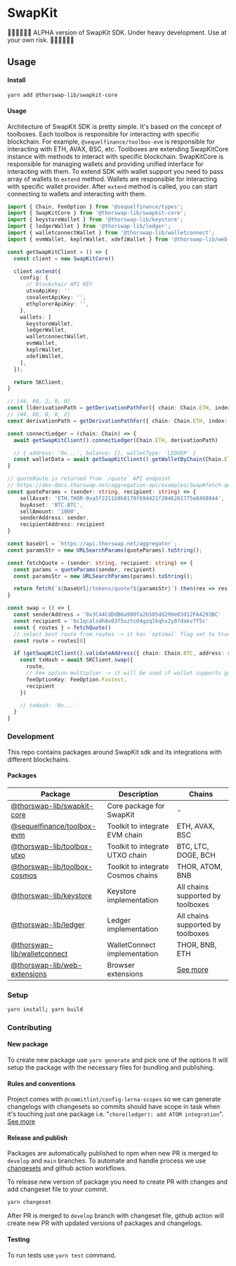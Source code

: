 # SwapKit

🚧🚧🚧🚧🚧🚧
ALPHA version of SwapKit SDK. Under heavy development. Use at your own risk.
🚧🚧🚧🚧🚧🚧

## Usage

#### Install

```bash
yarn add @thorswap-lib/swapkit-core
```

#### Usage

Architecture of SwapKit SDK is pretty simple. It's based on the concept of toolboxes. Each toolbox is responsible for interacting with specific blockchain. For example, `@sequelfinance/toolbox-evm` is responsible for interacting with ETH, AVAX, BSC, etc. Toolboxes are extending SwapKitCore instance with methods to interact with specific blockchain. SwapKitCore is responsible for managing wallets and providing unified interface for interacting with them. To extend SDK with wallet support you need to pass array of wallets to `extend` method. Wallets are responsible for interacting with specific wallet provider. After `extend` method is called, you can start connecting to wallets and interacting with them.

```typescript
import { Chain, FeeOption } from '@sequelfinance/types';
import { SwapKitCore } from '@thorswap-lib/swapkit-core';
import { keystoreWallet } from '@thorswap-lib/keystore';
import { ledgerWallet } from '@thorswap-lib/ledger';
import { walletconnectWallet } from '@thorswap-lib/walletconnect';
import { evmWallet, keplrWallet, xdefiWallet } from '@thorswap-lib/web-extensions';

const getSwapKitClient = () => {
  const client = new SwapKitCore()

  client.extend({
    config: {
      // Blockchair API KEY
      utxoApiKey: ''
      covalentApiKey: '',
      ethplorerApiKey: '',
    },
    wallets: [
      keystoreWallet,
      ledgerWallet,
      walletconnectWallet,
      evmWallet,
      keplrWallet,
      xdefiWallet,
    ],
  });

  return SKClient;
}

// [44, 60, 2, 0, 0]
const llderivationPath = getDerivationPathFor({ chain: Chain.ETH, index: 2, type: 'ledgerLive' })
// [44, 60, 0, 0, 2]
const derivationPath = getDerivationPathFor({ chain: Chain.ETH, index: 2 })

const connectLedger = (chain: Chain) => {
  await getSwapKitClient().connectLedger(Chain.ETH, derivationPath)

  // { address: '0x...', balance: [], walletType: 'LEDGER' }
  const walletData = await getSwapKitClient().getWalletByChain(Chain.ETH)
}

// quoteRoute is returned from `/quote` API endpoint
// https://dev-docs.thorswap.net/aggregation-api/examples/Swap#fetch-quote
const quoteParams = (sender: string, recipient: string) => {
    sellAsset: 'ETH.THOR-0xa5f2211b9b8170f694421f2046281775e8468044',
    buyAsset: 'BTC.BTC',
    sellAmount: '1000',
    senderAddress: sender,
    recipientAddress: recipient
}

const baseUrl = `https://api.thorswap.net/aggregator`;
const paramsStr = new URLSearchParams(quoteParams).toString();

const fetchQuote = (sender: string, recipient: string) => {
  const params = quoteParams(sender, recipient)
  const paramsStr = new URLSearchParams(params).toString();

  return fetch(`${baseUrl}/tokens/quote?${paramsStr}`).then(res => res.json())
}

const swap = () => {
  const senderAddress = '0x3C44CdDdB6a900fa2b585dd299e03d12FA4293BC'
  const recipient = 'bc1qcalsdh8v03f5xztc04gzqlkqhx2y07dakv7f5c'
  const { routes } = fetchQuote()
  // select best route from routes -> it has `optimal` flag set to true
  const route = routes[0]

  if (getSwapKitClient().validateAddress({ chain: Chain.BTC, address: recipient })) {
    const txHash = await SKClient.swap({
      route,
      // Fee option multiplier -> it will be used if wallet supports gas calculation params
      feeOptionKey: FeeOption.Fastest,
      recipient
    })

    // txHash: '0x...'
  }
}

```

### Development

This repo contains packages around SwapKit sdk and its integrations with different blockchains.

#### Packages

| Package                                                             | Description                        | Chains                                          |
| ------------------------------------------------------------------- | ---------------------------------- | ----------------------------------------------- |
| [@thorswap-lib/swapkit-core](./packages/swapkit-core/README.md)     | Core package for SwapKit           | -                                               |
| [@sequelfinance/toolbox-evm](./packages/toolbox-evm/README.md)       | Toolkit to integrate EVM chain     | ETH, AVAX, BSC                                  |
| [@thorswap-lib/toolbox-utxo](./packages/toolbox-utxo/README.md)     | Toolkit to integrate UTXO chain    | BTC, LTC, DOGE, BCH                             |
| [@thorswap-lib/toolbox-cosmos](./packages/toolbox-cosmos/README.md) | Toolkit to integrate Cosmos chains | THOR, ATOM, BNB                                 |
| [@thorswap-lib/keystore](./packages/keystore/README.md)             | Keystore implementation            | All chains supported by toolboxes               |
| [@thorswap-lib/ledger](./packages/ledger/README.md)                 | Ledger implementation              | All chains supported by toolboxes               |
| [@thorswap-lib/walletconnect](./packages/walletconnect/README.md)   | WalletConnect implementation       | THOR, BNB, ETH                                  |
| [@thorswap-lib/web-extensions](./packages/web-extensions/README.md) | Browser extensions                 | [See more](./packages/web-extensions/README.md) |

### Setup

```bash
yarn install; yarn build
```

### Contributing

#### New package

To create new package use `yarn generate` and pick one of the options
It will setup the package with the necessary files for bundling and publishing.

#### Rules and conventions

Project comes with `@commitlint/config-lerna-scopes` so we can generate changelogs with changesets so commits should have scope in task when it's touching just one package i.e. "`chore(ledger): add ATOM integration`". [See more](https://github.com/conventional-changelog/commitlint/tree/master/@commitlint/config-lerna-scopes)

#### Release and publish

Packages are automatically published to npm when new PR is merged to `develop` and `main` branches.
To automate and handle process we use [changesets](https://github.com/changesets/changesets) and github action workflows.

To release new version of package you need to create PR with changes and add changeset file to your commit.

```bash
yarn changeset
```

After PR is merged to `develop` branch with changeset file, github action will create new PR with updated versions of packages and changelogs.

#### Testing

To run tests use `yarn test` command.
